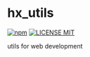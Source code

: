 # hx_utils

[![npm](https://img.shields.io/npm/v/hx_utils.svg)](https://www.npmjs.com/package/hx_utils)
[![LICENSE MIT](https://img.shields.io/npm/l/hx_utils.svg)](https://www.npmjs.com/package/hx_utils)

utils for web development
